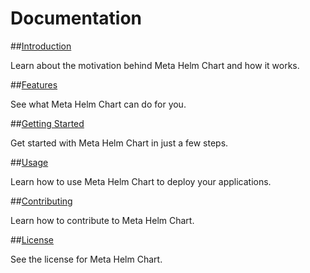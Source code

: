 # Documentation

##[Introduction](./sections/introduction.md)

Learn about the motivation behind Meta Helm Chart and how it works.

##[Features](./sections/features.md)

See what Meta Helm Chart can do for you.

##[Getting Started](./sections/getting-started.md)

Get started with Meta Helm Chart in just a few steps.

##[Usage](./sections/usage.md)

Learn how to use Meta Helm Chart to deploy your applications.

##[Contributing](https://github.com/AigisCorp/meta-helm-chart/blob/main/CONTRIBUTING.md)

Learn how to contribute to Meta Helm Chart.

##[License](https://github.com/AigisCorp/meta-helm-chart/blob/main/LICENSE)

See the license for Meta Helm Chart.
